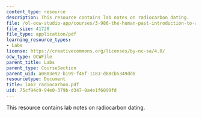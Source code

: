 ```yaml
---
content_type: resource
description: This resource contains lab notes on radiocarbon dating.
file: /ol-ocw-studio-app/courses/3-986-the-human-past-introduction-to-archaeology-fall-2006/75cf94c994e0379bd3470a4e1f6099fd_lab2_radiocarbon.pdf
file_size: 41720
file_type: application/pdf
learning_resource_types:
- Labs
license: https://creativecommons.org/licenses/by-nc-sa/4.0/
ocw_type: OCWFile
parent_title: Labs
parent_type: CourseSection
parent_uid: a0803e92-b199-f46f-1183-d88cb5349dd8
resourcetype: Document
title: lab2_radiocarbon.pdf
uid: 75cf94c9-94e0-379b-d347-0a4e1f6099fd
---
```

This resource contains lab notes on radiocarbon dating.
